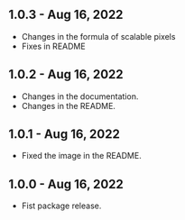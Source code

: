 ## 1.0.3 - Aug 16, 2022

- Changes in the formula of scalable pixels
- Fixes in README

## 1.0.2 - Aug 16, 2022

- Changes in the documentation.
- Changes in the README.

## 1.0.1 - Aug 16, 2022

- Fixed the image in the README.

## 1.0.0 - Aug 16, 2022

- Fist package release.
